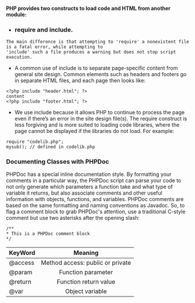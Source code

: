 #### PHP provides two constructs to load code and HTML from another module:
* ### require and include.

```
The main difference is that attempting to 'require' a nonexistent file is a fatal error, while attempting to
'include' such a file produces a warning but does not stop script
execution.
```
* A common use of include is to separate page-specific content from
general site design. Common elements such as headers and footers go
in separate HTML files, and each page then looks like:
  
```
<?php include "header.html"; ?>
content
<?php include "footer.html"; ?>
```
* We use include because it allows PHP to continue to process the
page even if there’s an error in the site design file(s). The require
construct is less forgiving and is more suited to loading code libraries,
where the page cannot be displayed if the libraries do not load. For
example:

```
require "codelib.php";
mysub(); // defined in codelib.php
```

### Documenting Classes with PHPDoc 
PHPDoc has a special inline documentation style. By formatting your comments in a particular way, the PHPDoc script can parse your code to not only generate which parameters a function take and what type of variable it returns, but also associate comments and other useful information with objects, functions, and variables. PHPDoc comments are based on the same formatting and naming conventions as Javadoc. So, to flag a comment block to grab PHPDoc's attention, use a traditional C-style comment but use two asterisks after the opening slash: 
```
/** 
* This is a PHPDoc comment block 
*/
```
| KeyWord       | Meaning        | 
| ------------- |:-------------:| 
| @access    | Method access: public or private | 
| @param    | Function parameter |  
| @return    | Function return value |  
| @var | Object variable | 
 